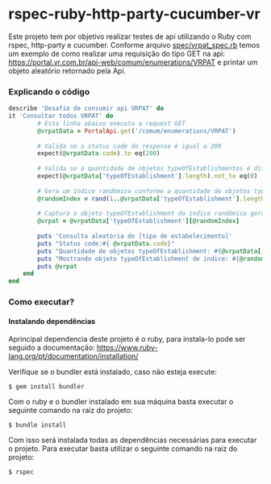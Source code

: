 # rspec-ruby-http-party-cucumber-vr

Este projeto tem por objetivo realizar testes de api utilizando o Ruby com rspec, http-party e cucumber.
Conforme arquivo [spec/vrpat_spec.rb](https://github.com/GonzagaDevTest/rspec-ruby-http-party-cucumber-vr/blob/main/spec/vrpat_spec.rb) temos um exemplo de como realizar uma requisição do tipo GET na api: https://portal.vr.com.br/api-web/comum/enumerations/VRPAT e printar um objeto aleatório retornado pela Api.

### Explicando o código

```ruby
describe 'Desafio de consumir api VRPAT' do
it 'Consultar todos VRPAT' do
		# Esta linha abaixo executa a request GET 
        @vrpatData = PortalApi.get('/comum/enumerations/VRPAT')
		
		# Valida se o status code do response é igual a 200
        expect(@vrpatData.code).to eq(200)
		
		# Valida se a quantidade de objetos typeOfEstablishmentos é diferente de 0
        expect(@vrpatData['typeOfEstablishment'].length).not_to eq(0)
		
		# Gera um índice randômico conforme a quantidade de objetos typeOfEstablishmentos
        @randomIndex = rand(1..@vrpatData['typeOfEstablishment'].length)
		
		# Captura o objeto typeOfEstablishment do índice randômico gerado
        @vrpat = @vrpatData['typeOfEstablishment'][@randomIndex]
		
        puts 'Consulta aleatória do [tipo de estabelecimento]'
        puts "Status code:#{ @vrpatData.code}"
        puts "Quantidade de objetos typeOfEstablishment: #{@vrpatData['typeOfEstablishment'].length}"
        puts "Mostrando objeto typeOfEstablishment de índice: #{@randomIndex}"
        puts @vrpat
    end
end
```

### Como executar?

#### Instalando dependências

Aprincipal dependencia deste projeto é o ruby, para instala-lo pode ser seguido a documentação: https://www.ruby-lang.org/pt/documentation/installation/

Verifique se o bundler está instalado, caso não esteja execute:

`$ gem install bundler`

Com o ruby e o bundler instalado em sua máquina basta executar o seguinte comando na raiz do projeto:

`$ bundle install`

Com isso será instalada todas as dependências necessárias para executar o projeto. Para executar basta utilizar o seguinte comando na raiz do projeto:

`$ rspec`